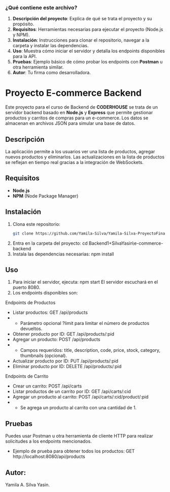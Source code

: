 ### ¿Qué contiene este archivo?

1. **Descripción del proyecto**: Explica de qué se trata el proyecto y su propósito.
2. **Requisitos**: Herramientas necesarias para ejecutar el proyecto (Node.js y NPM).
3. **Instalación**: Instrucciones para clonar el repositorio, navegar a la carpeta y instalar las dependencias.
4. **Uso**: Muestra cómo iniciar el servidor y detalla los endpoints disponibles para la API.
5. **Pruebas**: Ejemplo básico de cómo probar los endpoints con **Postman** u otra herramienta similar.
6. **Autor**: Tu firma como desarrolladora.

# Proyecto E-commerce Backend
Este proyecto para el curso de Backend de **CODERHOUSE** se trata de un servidor backend basado en **Node.js** y **Express** que permite gestionar productos y carritos de compras para un e-commerce. Los datos se almacenan en archivos JSON para simular una base de datos.

## Descripción

La aplicación permite a los usuarios ver una lista de productos, agregar nuevos productos y eliminarlos. Las actualizaciones en la lista de productos se reflejan en tiempo real gracias a la integración de WebSockets.

## Requisitos
- **Node.js**
- **NPM** (Node Package Manager)

## Instalación
1. Clona este repositorio:
   ```bash
   git clone https://github.com/Yamila-Silva/Yamila-Silva-ProyectoFinal-Backend1.git
2. Entra en la carpeta del proyecto:
cd Backend1+SilvaYasin\e-commerce-backend
3. Instala las dependencias necesarias:
npm install

## Uso
1. Para iniciar el servidor, ejecuta:
npm start
El servidor escuchará en el puerto 8080.
2. Los endpoints disponibles son:

Endpoints de Productos
- Listar productos: GET /api/products
- - Parámetro opcional ?limit para limitar el número de productos devueltos.
- Obtener producto por ID: GET /api/products/:pid
- Agregar un producto: POST /api/products
- - Campos requeridos: title, description, code, price, stock, category, thumbnails (opcional).
- Actualizar producto por ID: PUT /api/products/:pid
- Eliminar producto por ID: DELETE /api/products/:pid

Endpoints de Carrito
- Crear un carrito: POST /api/carts
-  Listar productos de un carrito por ID: GET /api/carts/:cid
- Agregar un producto al carrito: POST /api/carts/:cid/product/:pid
- - Se agrega un producto al carrito con una cantidad de 1.

## Pruebas
Puedes usar Postman u otra herramienta de cliente HTTP para realizar solicitudes a los endpoints mencionados.
- Ejemplo de prueba para obtener todos los productos:
GET http://localhost:8080/api/products

## Autor: 
Yamila A. Silva Yasin.
